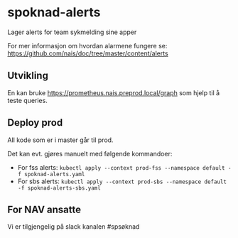 # spoknad-alerts

Lager alerts for team sykmelding sine apper

For mer informasjon om hvordan alarmene fungere se: https://github.com/nais/doc/tree/master/content/alerts

## Utvikling

En kan bruke https://prometheus.nais.preprod.local/graph som hjelp til å teste queries.

## Deploy prod

All kode som er i master går til prod.

Det kan evt. gjøres manuelt med følgende kommandoer:
* For fss alerts: `kubectl apply --context prod-fss --namespace default -f spoknad-alerts.yaml`
* For sbs alerts: `kubectl apply --context prod-sbs --namespace default -f spoknad-alerts-sbs.yaml`

## For NAV ansatte
Vi er tilgjengelig på slack kanalen #spsøknad
